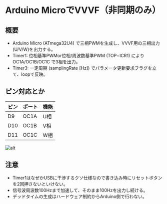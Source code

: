 # Arduino MicroでVVVF（非同期のみ）

## 概要
* Arduino Micro (ATmega32U4) で三相PWMを生成し、VVVF用の三相出力(U/V/W)を出力する。
* Timer1: 位相基準PWMor位相/周波数基準PWM (TOP=ICR1) により OC1A/OC1B/OC1C で3相を出力。
* Timer3: 一定周期 (samplingRate [Hz]) でパラメータ更新要求フラグを立て、loopで反映。
## ピン対応とか
| ピン | ポート | 機能 |
----|----|----
|D9|OC1A|U相|
|D10|OC1B|V相|
|D11|OC1C|W相|

![alt](https://github.com/IR2110/VVVF_ArduinoMicro/blob/main/%E3%83%94%E3%83%B3%E9%85%8D%E7%BD%AE.png)

## 注意
- Timer1はなぜかUSBに干渉するクソ仕様なので書き込み時にリセットボタンを2回押さないといけない。
- 信号波周波数100Hzまで加速して、そのまま100Hzを出力し続ける。
- デッドタイムの生成はハードウェア制約からArduino側で行わない。
